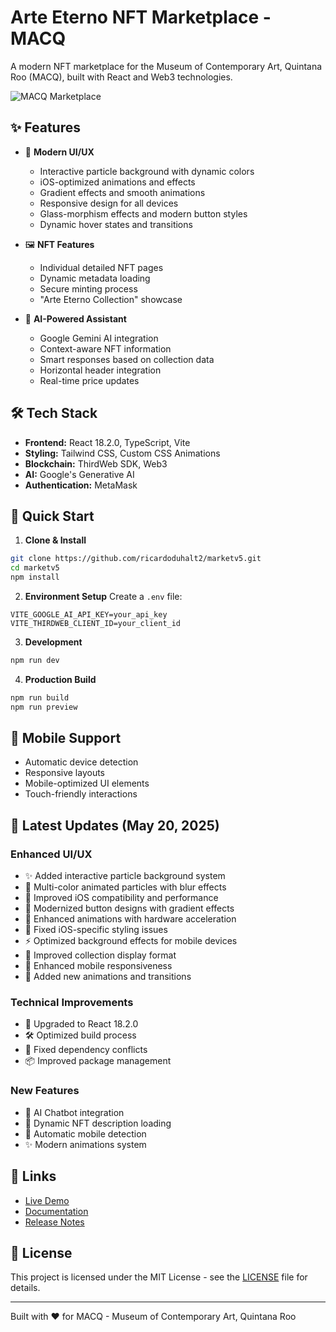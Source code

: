 # Arte Eterno NFT Marketplace - MACQ

A modern NFT marketplace for the Museum of Contemporary Art, Quintana Roo (MACQ), built with React and Web3 technologies.

![MACQ Marketplace](public/macq_logo_black.png)

## ✨ Features

- 🎨 **Modern UI/UX**
  - Interactive particle background with dynamic colors
  - iOS-optimized animations and effects
  - Gradient effects and smooth animations
  - Responsive design for all devices
  - Glass-morphism effects and modern button styles
  - Dynamic hover states and transitions

- 🖼️ **NFT Features**
  - Individual detailed NFT pages
  - Dynamic metadata loading
  - Secure minting process
  - "Arte Eterno Collection" showcase

- 🤖 **AI-Powered Assistant**
  - Google Gemini AI integration
  - Context-aware NFT information
  - Smart responses based on collection data
  - Horizontal header integration
  - Real-time price updates

## 🛠️ Tech Stack

- **Frontend:** React 18.2.0, TypeScript, Vite
- **Styling:** Tailwind CSS, Custom CSS Animations
- **Blockchain:** ThirdWeb SDK, Web3
- **AI:** Google's Generative AI
- **Authentication:** MetaMask

## 🚀 Quick Start

1. **Clone & Install**
```bash
git clone https://github.com/ricardoduhalt2/marketv5.git
cd marketv5
npm install
```

2. **Environment Setup**
Create a `.env` file:
```env
VITE_GOOGLE_AI_API_KEY=your_api_key
VITE_THIRDWEB_CLIENT_ID=your_client_id
```

3. **Development**
```bash
npm run dev
```

4. **Production Build**
```bash
npm run build
npm run preview
```

## 📱 Mobile Support

- Automatic device detection
- Responsive layouts
- Mobile-optimized UI elements
- Touch-friendly interactions

## 🔄 Latest Updates (May 20, 2025)

### Enhanced UI/UX
- ✨ Added interactive particle background system
- 🌈 Multi-color animated particles with blur effects
- 📱 Improved iOS compatibility and performance
- 🎨 Modernized button designs with gradient effects
- 💫 Enhanced animations with hardware acceleration
- 🔧 Fixed iOS-specific styling issues
- ⚡️ Optimized background effects for mobile devices
- 🎨 Improved collection display format
- 📱 Enhanced mobile responsiveness
- 💫 Added new animations and transitions

### Technical Improvements
- 🚀 Upgraded to React 18.2.0
- 🛠️ Optimized build process
- 🔧 Fixed dependency conflicts
- 📦 Improved package management

### New Features
- 🤖 AI Chatbot integration
- 🔄 Dynamic NFT description loading
- 📱 Automatic mobile detection
- ✨ Modern animations system

## 🔗 Links

- [Live Demo](https://macq-nft.vercel.app)
- [Documentation](https://github.com/ricardoduhalt2/marketv5/wiki)
- [Release Notes](https://github.com/ricardoduhalt2/marketv5/releases)

## 📄 License

This project is licensed under the MIT License - see the [LICENSE](LICENSE) file for details.

---

Built with ❤️ for MACQ - Museum of Contemporary Art, Quintana Roo
